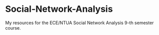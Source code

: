 # Social-Network-Analysis
My resources for the ECE/NTUA Social Network Analysis 9-th semester course.
